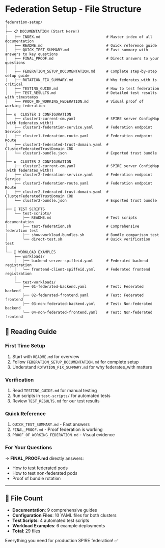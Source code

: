 # Federation Setup - File Structure

```
federation-setup/
│
├── 📋 DOCUMENTATION (Start Here!)
│   ├── INDEX.md                              # Master index of all documentation
│   ├── README.md                             # Quick reference guide
│   ├── QUICK_TEST_SUMMARY.md                 # Fast summary with answers to key questions
│   ├── FINAL_PROOF.md                        # Direct answers to your questions
│   │
│   ├── FEDERATION_SETUP_DOCUMENTATION.md     # Complete step-by-step setup guide
│   ├── ROTATION_FIX_SUMMARY.md               # Why federates_with is critical
│   ├── TESTING_GUIDE.md                      # How to test federation
│   ├── TEST_RESULTS.md                       # Detailed test results with timestamps
│   └── PROOF_OF_WORKING_FEDERATION.md        # Visual proof of working federation
│
├── ⚙️  CLUSTER 1 CONFIGURATION
│   ├── cluster1-current-cm.yaml              # SPIRE server ConfigMap (with federates_with!)
│   ├── cluster1-federation-service.yaml      # Federation endpoint Service
│   ├── cluster1-federation-route.yaml        # Federation endpoint Route
│   ├── cluster1-federated-trust-domain.yaml  # ClusterFederatedTrustDomain CRD
│   └── cluster1-bundle.json                  # Exported trust bundle
│
├── ⚙️  CLUSTER 2 CONFIGURATION
│   ├── cluster2-current-cm.yaml              # SPIRE server ConfigMap (with federates_with!)
│   ├── cluster2-federation-service.yaml      # Federation endpoint Service
│   ├── cluster2-federation-route.yaml        # Federation endpoint Route
│   ├── cluster2-federated-trust-domain.yaml  # ClusterFederatedTrustDomain CRD
│   └── cluster2-bundle.json                  # Exported trust bundle
│
├── 🧪 TEST SCRIPTS
│   └── test-scripts/
│       ├── README.md                         # Test scripts documentation
│       ├── test-federation.sh                # Comprehensive federation test
│       ├── show-workload-bundles.sh          # Bundle comparison test
│       └── direct-test.sh                    # Quick verification test
│
└── 🚀 WORKLOAD EXAMPLES
    ├── workloads/
    │   ├── backend-server-spiffeid.yaml      # Federated backend registration
    │   └── frontend-client-spiffeid.yaml     # Federated frontend registration
    │
    └── test-workloads/
        ├── 01-federated-backend.yaml         # Test: Federated backend
        ├── 02-federated-frontend.yaml        # Test: Federated frontend
        ├── 03-non-federated-backend.yaml     # Test: Non-federated backend
        └── 04-non-federated-frontend.yaml    # Test: Non-federated frontend
```

## 📖 Reading Guide

### First Time Setup
1. Start with `README.md` for overview
2. Follow `FEDERATION_SETUP_DOCUMENTATION.md` for complete setup
3. Understand `ROTATION_FIX_SUMMARY.md` for why federates_with matters

### Verification
1. Read `TESTING_GUIDE.md` for manual testing
2. Run scripts in `test-scripts/` for automated tests
3. Review `TEST_RESULTS.md` for our test results

### Quick Reference
1. `QUICK_TEST_SUMMARY.md` - Fast answers
2. `FINAL_PROOF.md` - Proof federation is working
3. `PROOF_OF_WORKING_FEDERATION.md` - Visual evidence

### For Your Questions
→ **FINAL_PROOF.md** directly answers:
  - How to test federated pods
  - How to test non-federated pods
  - Proof of bundle rotation

---

## 🎯 File Count

- **Documentation**: 9 comprehensive guides
- **Configuration Files**: 10 YAML files for both clusters
- **Test Scripts**: 4 automated test scripts
- **Workload Examples**: 6 example deployments
- **Total**: 29 files

Everything you need for production SPIRE federation! ✅
